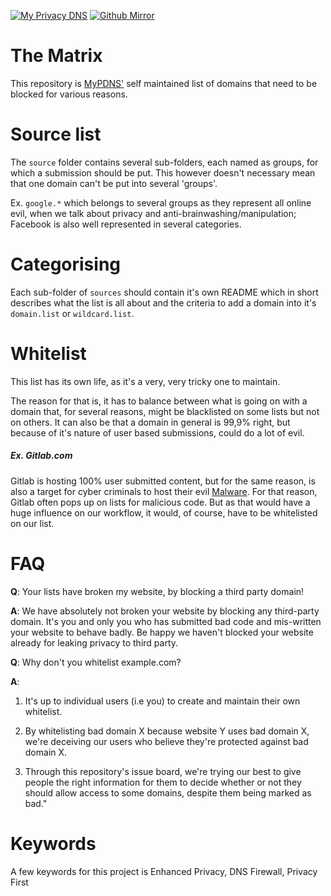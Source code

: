 [![My Privacy DNS](https://img.shields.io/badge/View-Mirror-e24329.svg?logo=gitlab&style=plastic)](https://mypdns.org/my-privacy-dns/matrix)
[![Github Mirror](https://img.shields.io/badge/View-Mirror-e24329.svg?logo=github&style=plastic)](https://github.com/mypdns/matrix)

# The Matrix

This repository is [MyPDNS'](https://mypdns.org/explore) self maintained list of domains that
need to be blocked for various reasons.

# Source list
The `source` folder contains several sub-folders, each named as groups,
for which a submission should be put. This however doesn't necessary
mean that one domain can't be put into several 'groups'.

Ex. `google.*` which belongs to several groups as they represent all
online evil, when we talk about privacy and anti-brainwashing/manipulation;
Facebook is also well represented in several categories.

# Categorising
Each sub-folder of `sources` should contain it's own README which in
short describes what the list is all about and the criteria to add a domain
into it's `domain.list` or `wildcard.list`.

# Whitelist
This list has its own life, as it's a very, very tricky one to
maintain.

The reason for that is, it has to balance between what is going on with
a domain that, for several reasons, might be blacklisted on some lists
but not on others. It can also be that a domain in general is 99,9%
right, but because of it's nature of user based submissions, could do a
lot of evil.

##### Ex. Gitlab.com

Gitlab is hosting 100% user submitted content, but for the same reason, is also a 
target for cyber criminals to host their evil
[Malware](https://en.wikipedia.org/wiki/Malware). For that reason, Gitlab often
pops up on lists for malicious code. But as that
would have a huge influence on our workflow, it would, of course, have to be
whitelisted on our list.

# FAQ
**Q**: Your lists have broken my website, by blocking a third party
domain!

**A**: We have absolutely not broken your website by blocking any
third-party domain.
It's you and only you who has submitted bad code and mis-written your
website to behave badly. Be happy we haven't blocked your website
already for leaking privacy to third party.

**Q**: Why don't you whitelist example.com?

**A**:

1) It's up to individual users (i.e you) to create and maintain their own whitelist.

2) By whitelisting bad domain X because website Y uses bad domain X, we're deceiving our users who believe they're protected against bad domain X.

3) Through this repository's issue board, we're trying our best to give people the right information for them to decide whether or not they should allow access to some domains, despite them being marked as bad."
# Keywords
A few keywords for this project is Enhanced Privacy, DNS Firewall,
Privacy First
